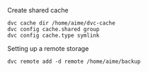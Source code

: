 
Create shared cache

```
dvc cache dir /home/aime/dvc-cache 
dvc config cache.shared group
dvc config cache.type symlink
```
Setting up a remote storage 
```
dvc remote add -d remote /home/aime/backup
```